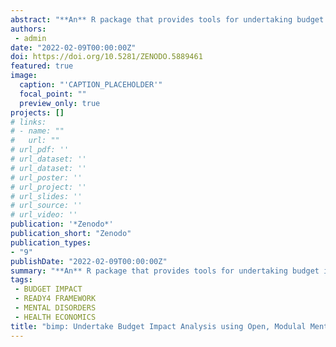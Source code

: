 ```yaml
---
abstract: "**An** R package that provides tools for undertaking budget impact analyses of mental health programs."
authors:
 - admin
date: "2022-02-09T00:00:00Z"
doi: https://doi.org/10.5281/ZENODO.5889461
featured: true
image:
  caption: "'CAPTION_PLACEHOLDER'"
  focal_point: ""
  preview_only: true
projects: []
# links:
# - name: ""
#   url: ""
# url_pdf: ''
# url_dataset: ''
# url_dataset: ''
# url_poster: ''
# url_project: ''
# url_slides: ''
# url_source: ''
# url_video: '' 
publication: '*Zenodo*'
publication_short: "Zenodo"
publication_types:
- "9"
publishDate: "2022-02-09T00:00:00Z"
summary: "**An** R package that provides tools for undertaking budget impact analyses of mental health programs..."
tags:
 - BUDGET IMPACT
 - READY4 FRAMEWORK
 - MENTAL DISORDERS
 - HEALTH ECONOMICS
title: "bimp: Undertake Budget Impact Analysis using Open, Modulal Mental Health Simulations"
---
```


